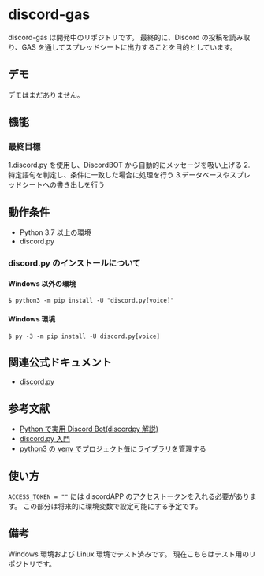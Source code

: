 # discord-gas

discord-gas は開発中のリポジトリです。
最終的に、Discord の投稿を読み取り、GAS を通してスプレッドシートに出力することを目的としています。

## デモ

デモはまだありません。

## 機能

### 最終目標

1.discord.py を使用し、DiscordBOT から自動的にメッセージを吸い上げる 2.特定語句を判定し、条件に一致した場合に処理を行う 3.データベースやスプレッドシートへの書き出しを行う

## 動作条件

- Python 3.7 以上の環境
- discord.py

### discord.py のインストールについて

#### Windows 以外の環境

```shell
$ python3 -m pip install -U "discord.py[voice]"
```

#### Windows 環境

```shell
$ py -3 -m pip install -U discord.py[voice]
```

## 関連公式ドキュメント

- [discord.py](https://discordpy.readthedocs.io/ja/latest/index.html)

## 参考文献

- [Python で実用 Discord Bot(discordpy 解説)](https://qiita.com/1ntegrale9/items/9d570ef8175cf178468f)
- [discord.py 入門](https://qiita.com/sizumita/items/9d44ae7d1ce007391699)
- [python3 の venv でプロジェクト毎にライブラリを管理する](https://akogare-se.hatenablog.com/entry/2019/01/02/220330)

## 使い方

`ACCESS_TOKEN = ""` には discordAPP のアクセストークンを入れる必要があります。
この部分は将来的に環境変数で設定可能にする予定です。

## 備考

Windows 環境および Linux 環境でテスト済みです。
現在こちらはテスト用のリポジトリです。
